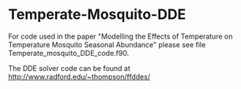 # Temperate-Mosquito-DDE

For code used in the paper "Modelling the Effects of Temperature on Temperature Mosquito Seasonal Abundance" please see file Temperate_mosquito_DDE_code.f90.

The DDE solver code can be found at http://www.radford.edu/~thompson/ffddes/
